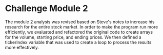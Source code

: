 # Challenge Module 2

The module 2 analysis was revised based on Steve's notes to increase his research for the entire stock market.  In order to make the program run more efficiently, we evaluated and refactored the original code to create arrays for the volume, starting price, and ending prices.  We then defined a tickerIndex variable that was used to create a loop to process the results more effectively.
